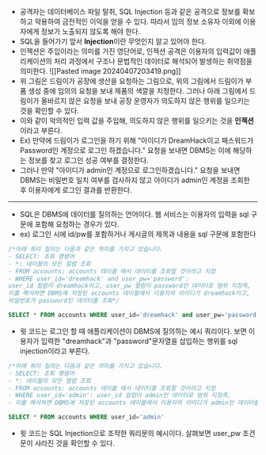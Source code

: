 - 공격자는 데이터베이스 파일 탈취, SQL Injection 등과 같은 공격으로 정보를 확보하고 악용하여 금전적인 이익을 얻을 수 있다. 따라서 임의 정보 소유자 이외에 이용자에게 정보가 노출되지 않도록 해야 한다.
- SQL을 들어가기 앞서 **Injection**이란 무엇인지 알고 있어야 한다.
- 인젝션은 주입이라는 의미를 가진 영단어로, 인젝션 공격은 이용자의 입력값이 애플리케이션의 처리 과정에서 구조나 문법적인 데이터로 해석되어 발생하는 취약점을 의미한다.
![[Pasted image 20240407203419.png]]
- 위 그림은 드림이가 공장에 생산을 요청하는 그림으로, 위의 그림에서 드림이가 부품 생성 중에 임의의 요청을 보내 제품의 색깔을 지정한다. 그러나 아래 그림에서 드림이가 올바르지 않은 요청을 보내 공장 운영자가 의도하지 않은 행위를 일으키는 것을 확인할 수 있다. 
- 이와 같이 악의적인 입력 값을 주입해, 의도하지 않은 행위를 일으키는 것을 **인젝션**이라고 부른다.
- Ex) 만약에 드림이가 로그인을 하기 위해 "아이디가 DreamHack이고 패스워드가 Password인 계정으로 로그인 하겠습니다." 요청을 보내면 DBMS는 이에 해당하는 정보를 찾고 로그인 성공 여부를 결정한다.
- 그러나 만약 "아이디가 admin인 계정으로 로그인하겠습니다." 요청을 보내면 DBMS는 비밀번호 일치 여부를 검사하지 않고 아이디가 admin인 계정을 조회한 후 이용자에게 로그인 결과를 반환한다.
---
- SQL은 DBMS에 데이터를 질의하는 언어이다. 웹 서비스는 이용자의 입력을 sql 구문에 포함해 요청하는 경우가 있다.
- ex) 로그인 시에 id/pw를 포함하거나 게시글의 제목과 내용을 sql 구문에 포함한다
```sql
/*아래 쿼리 질의는 다음과 같은 의미를 가지고 있습니다.
- SELECT: 조회 명령어
- *: 테이블의 모든 컬럼 조회
- FROM accounts: accounts 테이블 에서 데이터를 조회할 것이라고 지정
- WHERE user_id='dreamhack' and user_pw='password': 
user_id 컬럼이 dreamhack이고, user_pw 컬럼이 password인 데이터로 범위 지정즉, 
이를 해석하면 DBMS에 저장된 accounts 테이블에서 이용자의 아이디가 dreamhack이고, 
비밀번호가 password인 데이터를 조회*/

SELECT * FROM accounts WHERE user_id='dreamhack' and user_pw='password'
```
- 윗 코드는 로그인 할 때 애플리케이션이 DBMS에 질의하는 예시 쿼리이다. 보면 이용자가 입력한 "dreamhack"과 "password"문자열을 삽입하는 행위를 sql injection이라고 부른다.

```sql
/*아래 쿼리 질의는 다음과 같은 의미를 가지고 있습니다.
- SELECT: 조회 명령어
- *: 테이블의 모든 컬럼 조회
- FROM accounts: accounts 테이블 에서 데이터를 조회할 것이라고 지정
- WHERE user_id='admin': user_id 컬럼이 admin인 데이터로 범위 지정즉, 
- 이를 해석하면 DBMS에 저장된 accounts 테이블에서 이용자의 아이디가 admin인 데이터를 조회*/

SELECT * FROM accounts WHERE user_id='admin'
```
- 윗 코드는 SQL Injection으로 조작한 쿼리문의 예시이다. 살펴보면 user_pw 조건문이 사라진 것을 확인할 수 있다.

